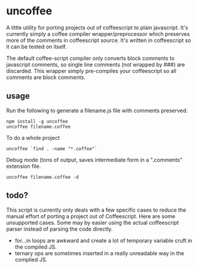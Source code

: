 # uncoffee
A little utility for porting projects out of coffeescript to plain javascript. It's currently simply a coffee compiler wrapper/preprocessor which preserves more of the comments in coffeescript source. It's written in coffeescript so it can be tested on itself.

The default coffee-script compiler only converts block comments to javascript comments, so single line comments (not wrapped by ###) are discarded. This wrapper simply pre-compiles your coffeescript so all comments are block comments.

## usage
Run the following to generate a filename.js file with comments preserved.
```
npm install -g uncoffee
uncoffee filename.coffee
```

To do a whole project
```
uncoffee `find . -name "*.coffee"`
```

Debug mode (tons of output, saves intermediate form in a ".comments" extension file.
```
uncoffee filename.coffee -d
```

## todo?
This script is currently only deals with a few specific cases to reduce the manual effort of porting a project out of Coffeescript. Here are some unsupported cases. Some may by easier using the actual coffeescript parser instead of parsing the code directly.
  * for...in loops are awkward and create a lot of temporary variable cruft in the compiled JS.
  * ternary ops are sometimes inserted in a really unreadable way in the complied JS.
